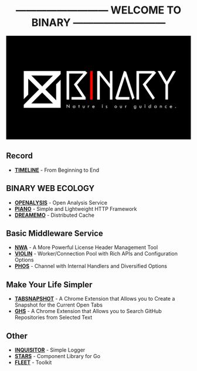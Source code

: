 <h1 align="center">
————————— WELCOME TO BINARY —————————
</h1>

![BINARY](https://github.com/justlorain/justlorain/blob/main/images/BINARY.jpg)

## Record

- **[TIMELINE](https://github.com/B1NARY-GR0UP/TIMELINE)** - From Beginning to End

## BINARY WEB ECOLOGY

- **[OPENALYSIS](https://github.com/B1NARY-GR0UP/openalysis)** - Open Analysis Service
- **[PIANO](https://github.com/B1NARY-GR0UP/piano)** - Simple and Lightweight HTTP Framework
- **[DREAMEMO](https://github.com/B1NARY-GR0UP/dreamemo)** - Distributed Cache 

## Basic Middleware Service

- **[NWA](https://github.com/B1NARY-GR0UP/nwa)** - A More Powerful License Header Management Tool
- **[VIOLIN](https://github.com/B1NARY-GR0UP/violin)** - Worker/Connection Pool with Rich APIs and Configuration Options
- **[PHOS](https://github.com/B1NARY-GR0UP/phos)** - Channel with Internal Handlers and Diversified Options

## Make Your Life Simpler

- **[TABSNAPSHOT](https://github.com/B1NARY-GR0UP/tabsnapshot)** - A Chrome Extension that Allows you to Create a Snapshot for the Current Open Tabs
- **[GHS](https://github.com/B1NARY-GR0UP/ghs)** - A Chrome Extension that Allows you to Search GitHub Repositories from Selected Text

## Other

- **[INQUISITOR](https://github.com/B1NARY-GR0UP/inquisitor)** - Simple Logger
- **[STARS](https://github.com/B1NARY-GR0UP/stars)** - Component Library for Go
- **[FLEET](https://github.com/B1NARY-GR0UP/fleet)** - Toolkit
